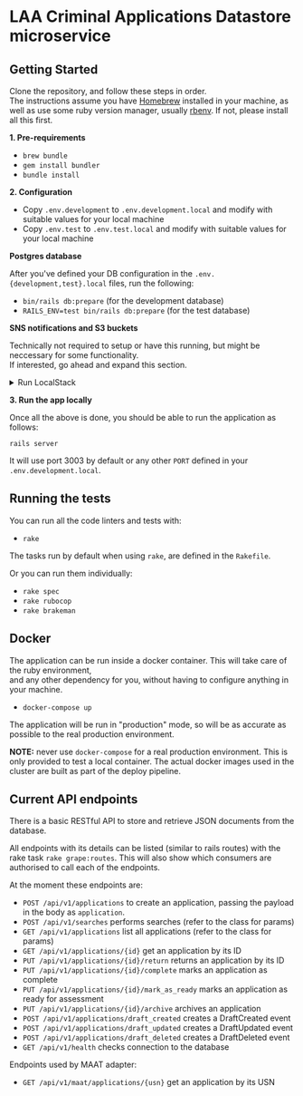# LAA Criminal Applications Datastore microservice

## Getting Started

Clone the repository, and follow these steps in order.  
The instructions assume you have [Homebrew](https://brew.sh) installed in your machine, as well as use some ruby version manager, usually [rbenv](https://github.com/rbenv/rbenv). If not, please install all this first.

**1. Pre-requirements**

* `brew bundle`
* `gem install bundler`
* `bundle install`

**2. Configuration**

* Copy `.env.development` to `.env.development.local` and modify with suitable values for your local machine
* Copy `.env.test` to `.env.test.local` and modify with suitable values for your local machine

**Postgres database**

After you've defined your DB configuration in the `.env.{development,test}.local` files, run the following:

* `bin/rails db:prepare` (for the development database)
* `RAILS_ENV=test bin/rails db:prepare` (for the test database)

**SNS notifications and S3 buckets**

Technically not required to setup or have this running, but might be neccessary for some functionality.  
If interested, go ahead and expand this section.  

<details>
<summary>Run LocalStack</summary>

The datastore, upon certain actions (like an application being submitted) will publish a notification event to an Amazon SNS topic.  
Subscribers can subscribe to this topic to receive these notifications. Subscribers can be SQS queues, or HTTP callback endpoints, etc.  
This SNS topic, along with any SQS queues, exist on cloud-deployed environments (i.e. kubernetes) but it is not practical and certainly 
difficult to setup all this in your local machine.

There is also an S3 bucket for document uploads.

[LocalStack](https://localstack.cloud) is used instead, with Amazon AWS-compatible interface, to ease (fake) some of this.

NOTE: the easiest way to get this up and running locally is to run a LocalStack instance in a docker container.  
A docker-compose file is provided that allows that, and exposes the instance by default in port 4566.  

To run the container and obtain more details: `docker-compose up localstack`

In order to disable the SNS events, do not declare or comment out the `EVENTS_SNS_TOPIC_ARN` variable.
</details>

**3. Run the app locally**

Once all the above is done, you should be able to run the application as follows:

`rails server`

It will use port 3003 by default or any other `PORT` defined in your `.env.development.local`.

## Running the tests

You can run all the code linters and tests with:

* `rake`

The tasks run by default when using `rake`, are defined in the `Rakefile`.

Or you can run them individually:

* `rake spec`
* `rake rubocop`
* `rake brakeman`

## Docker

The application can be run inside a docker container. This will take care of the ruby environment,  
and any other dependency for you, without having to configure anything in your machine.

* `docker-compose up`

The application will be run in "production" mode, so will be as accurate as possible to the real production environment.

**NOTE:** never use `docker-compose` for a real production environment. This is only provided to test a local container. The
actual docker images used in the cluster are built as part of the deploy pipeline.

## Current API endpoints

There is a basic RESTful API to store and retrieve JSON documents from the database.  

All endpoints with its details can be listed (similar to rails routes) with the rake task `rake grape:routes`. This will
also show which consumers are authorised to call each of the endpoints.

At the moment these endpoints are:

* `POST /api/v1/applications` to create an application, passing the payload in the body as `application`.
* `POST /api/v1/searches` performs searches (refer to the class for params)
* `GET /api/v1/applications` list all applications (refer to the class for params)
* `GET /api/v1/applications/{id}` get an application by its ID
* `PUT /api/v1/applications/{id}/return` returns an application by its ID
* `PUT /api/v1/applications/{id}/complete` marks an application as complete
* `PUT /api/v1/applications/{id}/mark_as_ready` marks an application as ready for assessment
* `PUT /api/v1/applications/{id}/archive` archives an application
* `POST /api/v1/applications/draft_created` creates a DraftCreated event
* `POST /api/v1/applications/draft_updated` creates a DraftUpdated event
* `POST /api/v1/applications/draft_deleted` creates a DraftDeleted event
* `GET /api/v1/health` checks connection to the database

Endpoints used by MAAT adapter:

* `GET /api/v1/maat/applications/{usn}` get an application by its USN
